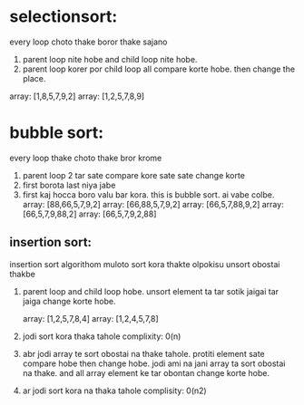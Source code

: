 # selectionsort:

every loop choto thake boror thake sajano

1. parent loop nite hobe and child loop nite hobe.
2. parent loop korer por child loop all compare korte hobe. then change the place.

array: [1,8,5,7,9,2]
array: [1,2,5,7,8,9]

# bubble sort:

every loop thake choto thake bror krome

1. parent loop 2 tar sate compare kore sate sate change korte
2. first borota last niya jabe
3. first kaj hocca boro valu bar kora. this is bubble sort. ai vabe colbe.
   array: [88,66,5,7,9,2]
   array: [66,88,5,7,9,2]
   array: [66,5,7,88,9,2]
   array: [66,5,7,9,88,2]
   array: [66,5,7,9,2,88]

## insertion sort:

insertion sort algorithom muloto sort kora thakte olpokisu unsort obostai thakbe

1. parent loop and child loop hobe. unsort element ta tar sotik jaigai tar jaiga change korte hobe.

   array: [1,2,5,7,8,4]
   array: [1,2,4,5,7,8]

2. jodi sort kora thaka tahole complixity: 0(n)

3. abr jodi array te sort obostai na thake tahole. protiti element sate compare hobe then change hobe. jodi ami na jani array ta sort obostai na thake. and all array element ke tar obontan change korte hobe.

4. ar jodi sort kora na thaka tahole complisity: 0(n2)
